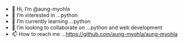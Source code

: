 - 👋 Hi, I’m @aung-myohla
- 👀 I’m interested in ...python
- 🌱 I’m currently learning ...python
- 💞️ I’m looking to collaborate on ...python and web development
- 📫 How to reach me ...https://github.com/aung-myohla/aung-myohla

<!---
aung-myohla/aung-myohla is a ✨ special ✨ repository because its `README.md` (this file) appears on your GitHub profile.
You can click the Preview link to take a look at your changes.
--->
